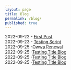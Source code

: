 ```yaml
---
layout: page
title: Blog
permalink: /blog/
published: true
---
```

2022-09-22 - [First Post](https://rellinrg.github.io/A-new-post/)
<br>
2022-09-23 - [Testing Script](https://rellinrg.github.io/Blog_Post2/)
<br>
2022-09-25 -[Owwa Renewal](https://rellinrg.github.io/Blog_Post3/)
<br>
2022-09-25 -[Testing Title Blog](https://rellinrg.github.io/Blog_Post3/)
<br>
2022-09-25 -[Testing Title Blog](https://rellinrg.github.io/Blog_Post3/)
<br>
2022-09-25 -[Testing Title Blog](https://rellinrg.github.io/Blog_Post3/)
<br>
